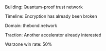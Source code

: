 Building: Quantum-proof trust network

Timeline: Encryption has already been broken

Domain: thebond.network

Traction: Another accelerator already interested



Warzone win rate: 50%
